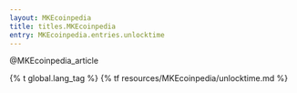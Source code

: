 ```yaml
---
layout: MKEcoinpedia
title: titles.MKEcoinpedia
entry: MKEcoinpedia.entries.unlocktime
---
```


@MKEcoinpedia_article

{% t global.lang_tag %}
{% tf resources/MKEcoinpedia/unlocktime.md %}
